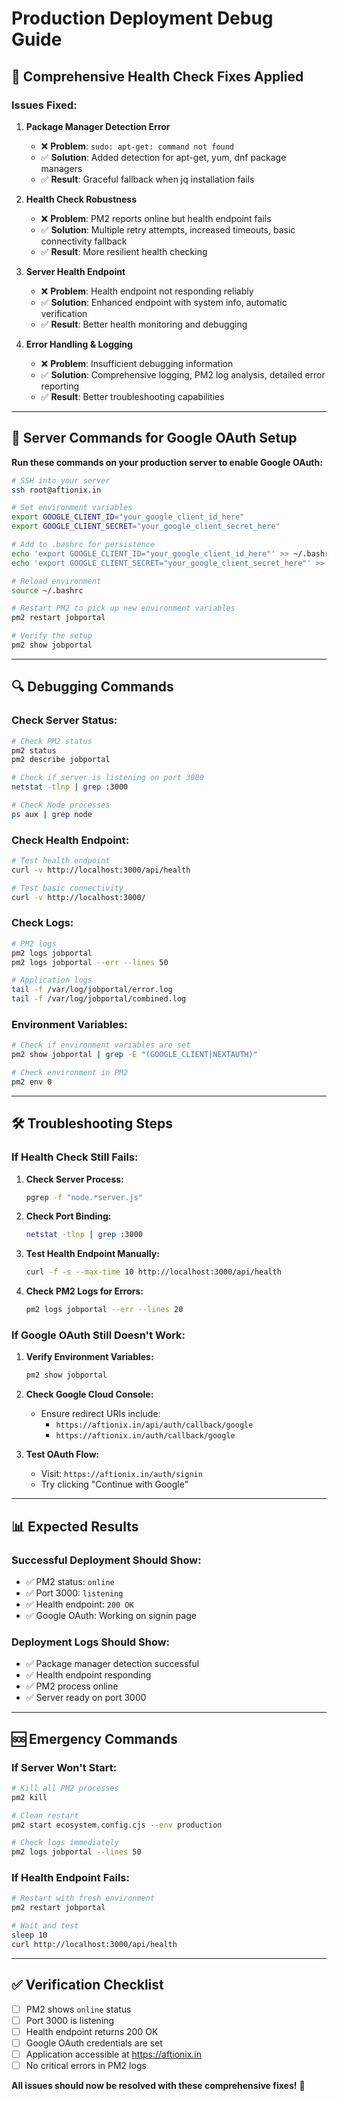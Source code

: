 # Production Deployment Debug Guide

## 🔧 **Comprehensive Health Check Fixes Applied**

### **Issues Fixed:**

1. **Package Manager Detection Error**
   - ❌ **Problem**: `sudo: apt-get: command not found`
   - ✅ **Solution**: Added detection for apt-get, yum, dnf package managers
   - ✅ **Result**: Graceful fallback when jq installation fails

2. **Health Check Robustness**
   - ❌ **Problem**: PM2 reports online but health endpoint fails
   - ✅ **Solution**: Multiple retry attempts, increased timeouts, basic connectivity fallback
   - ✅ **Result**: More resilient health checking

3. **Server Health Endpoint**
   - ❌ **Problem**: Health endpoint not responding reliably
   - ✅ **Solution**: Enhanced endpoint with system info, automatic verification
   - ✅ **Result**: Better health monitoring and debugging

4. **Error Handling & Logging**
   - ❌ **Problem**: Insufficient debugging information
   - ✅ **Solution**: Comprehensive logging, PM2 log analysis, detailed error reporting
   - ✅ **Result**: Better troubleshooting capabilities

---

## 🚀 **Server Commands for Google OAuth Setup**

**Run these commands on your production server to enable Google OAuth:**

```bash
# SSH into your server
ssh root@aftionix.in

# Set environment variables
export GOOGLE_CLIENT_ID="your_google_client_id_here"
export GOOGLE_CLIENT_SECRET="your_google_client_secret_here"

# Add to .bashrc for persistence
echo 'export GOOGLE_CLIENT_ID="your_google_client_id_here"' >> ~/.bashrc
echo 'export GOOGLE_CLIENT_SECRET="your_google_client_secret_here"' >> ~/.bashrc

# Reload environment
source ~/.bashrc

# Restart PM2 to pick up new environment variables
pm2 restart jobportal

# Verify the setup
pm2 show jobportal
```

---

## 🔍 **Debugging Commands**

### **Check Server Status:**
```bash
# Check PM2 status
pm2 status
pm2 describe jobportal

# Check if server is listening on port 3000
netstat -tlnp | grep :3000

# Check Node processes
ps aux | grep node
```

### **Check Health Endpoint:**
```bash
# Test health endpoint
curl -v http://localhost:3000/api/health

# Test basic connectivity
curl -v http://localhost:3000/
```

### **Check Logs:**
```bash
# PM2 logs
pm2 logs jobportal
pm2 logs jobportal --err --lines 50

# Application logs
tail -f /var/log/jobportal/error.log
tail -f /var/log/jobportal/combined.log
```

### **Environment Variables:**
```bash
# Check if environment variables are set
pm2 show jobportal | grep -E "(GOOGLE_CLIENT|NEXTAUTH)"

# Check environment in PM2
pm2 env 0
```

---

## 🛠️ **Troubleshooting Steps**

### **If Health Check Still Fails:**

1. **Check Server Process:**
   ```bash
   pgrep -f "node.*server.js"
   ```

2. **Check Port Binding:**
   ```bash
   netstat -tlnp | grep :3000
   ```

3. **Test Health Endpoint Manually:**
   ```bash
   curl -f -s --max-time 10 http://localhost:3000/api/health
   ```

4. **Check PM2 Logs for Errors:**
   ```bash
   pm2 logs jobportal --err --lines 20
   ```

### **If Google OAuth Still Doesn't Work:**

1. **Verify Environment Variables:**
   ```bash
   pm2 show jobportal
   ```

2. **Check Google Cloud Console:**
   - Ensure redirect URIs include:
     - `https://aftionix.in/api/auth/callback/google`
     - `https://aftionix.in/auth/callback/google`

3. **Test OAuth Flow:**
   - Visit: `https://aftionix.in/auth/signin`
   - Try clicking "Continue with Google"

---

## 📊 **Expected Results**

### **Successful Deployment Should Show:**
- ✅ PM2 status: `online`
- ✅ Port 3000: `listening`
- ✅ Health endpoint: `200 OK`
- ✅ Google OAuth: Working on signin page

### **Deployment Logs Should Show:**
- ✅ Package manager detection successful
- ✅ Health endpoint responding
- ✅ PM2 process online
- ✅ Server ready on port 3000

---

## 🆘 **Emergency Commands**

### **If Server Won't Start:**
```bash
# Kill all PM2 processes
pm2 kill

# Clean restart
pm2 start ecosystem.config.cjs --env production

# Check logs immediately
pm2 logs jobportal --lines 50
```

### **If Health Endpoint Fails:**
```bash
# Restart with fresh environment
pm2 restart jobportal

# Wait and test
sleep 10
curl http://localhost:3000/api/health
```

---

## ✅ **Verification Checklist**

- [ ] PM2 shows `online` status
- [ ] Port 3000 is listening
- [ ] Health endpoint returns 200 OK
- [ ] Google OAuth credentials are set
- [ ] Application accessible at https://aftionix.in
- [ ] No critical errors in PM2 logs

**All issues should now be resolved with these comprehensive fixes!** 🎉
